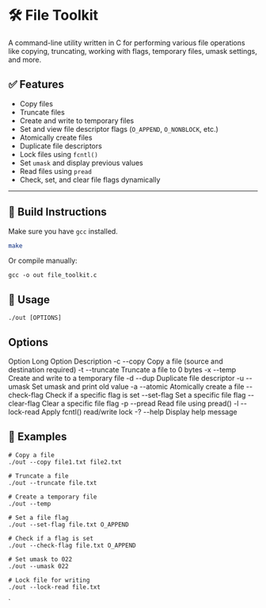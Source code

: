 # 🛠️ File Toolkit

A command-line utility written in C for performing various file operations like copying, truncating, working with flags, temporary files, umask settings, and more.

## ✅ Features

- Copy files
- Truncate files
- Create and write to temporary files
- Set and view file descriptor flags (`O_APPEND`, `O_NONBLOCK`, etc.)
- Atomically create files
- Duplicate file descriptors
- Lock files using `fcntl()`
- Set `umask` and display previous values
- Read files using `pread`
- Check, set, and clear file flags dynamically

---

## 🧰 Build Instructions

Make sure you have `gcc` installed.

```bash
make

```
Or compile manually:

``` 
gcc -o out file_toolkit.c
```
## 🚀 Usage

```
./out [OPTIONS]

```
## Options
Option	Long Option	Description
-c	--copy	Copy a file (source and destination required)
-t	--truncate	Truncate a file to 0 bytes
-x	--temp	Create and write to a temporary file
-d	--dup	Duplicate file descriptor
-u	--umask	Set umask and print old value
-a	--atomic	Atomically create a file
--check-flag	Check if a specific flag is set
--set-flag	Set a specific file flag
--clear-flag	Clear a specific file flag
-p	--pread	Read file using pread()
-l	--lock-read	Apply fcntl() read/write lock
-?	--help	Display help message

## 🔧 Examples
```
# Copy a file
./out --copy file1.txt file2.txt

# Truncate a file
./out --truncate file.txt

# Create a temporary file
./out --temp

# Set a file flag
./out --set-flag file.txt O_APPEND

# Check if a flag is set
./out --check-flag file.txt O_APPEND

# Set umask to 022
./out --umask 022

# Lock file for writing
./out --lock-read file.txt

```


`